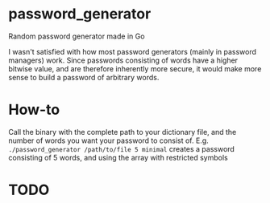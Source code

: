 # password_generator
Random password generator made in Go

I wasn't satisfied with how most password generators (mainly in password
managers) work. Since passwords consisting of words have a higher bitwise value,
and are therefore inherently more secure, it would make more sense to build a
password of arbitrary words.

# How-to
Call the binary with the complete path to your dictionary file, and the
number of words you want your password to consist of. E.g. `./password_generator
/path/to/file 5 minimal` creates a password consisting of 5 words, and using the
array with restricted symbols

# TODO
